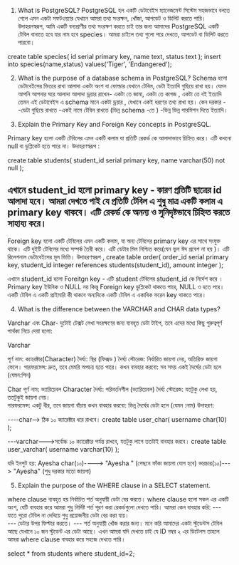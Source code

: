 1. What is PostgreSQL?
PostgreSQL হল একটি ডেটাবেইস ম্যানেজমেন্ট সিস্টেম সহজভাবে বলতে গেলে এমন একটা সফটওয়্যার যেখানে আমরা তথ্য সংরক্ষন, খোঁজা, আপডেট ও ডিলিট করতে পারি। উদাহরনস্বরূপ, আমি একটি বন্যপ্রাণীর তথ্য সংরক্ষণ করতে চাই তার জন্য আমাদের PostgreSQL একটি টেবিল বানাতে হবে যার নাম হবে species। আমরা চাইলে তথ্য গুলো পরে দেখতে, আপডেট বা ডিলিট করতে পারবো। 

create table species(
    id serial primary key,
    name text,
    status text
);
insert into species(name,status) values('Tiger', 'Endangered');

2. What is the purpose of a database schema in PostgreSQL?
Schema হলো ডেটাবেইসের ভিতরে রাখা আলাদা একটা অংশ বা ফোল্ডার যেখানে টেবিল, ডেটা ইত্যাদি গুছিয়ে রাখা হয়। যেমন আপনি  আপনার  ঘরে  আলাদা আলাদা ড্রয়ার  রাখেন- একটা তে জামা, একটা তে কাগজ , একটা তে বই ইত্যাদি তেমন এই ডেটাবেইস এ schema মানে একটা ড্রয়ার , যেখানে একই ধরণের তথ্য রাখা হয়। 
কেন দরকার -
-ডেটা গুছিয়ে রাখতে 
-একই নামে টেবিল রাখতে (ভিন্ন schema -তে )
-ভিন্ন ভিন্ন পারমিশন দিতে ইত্যাদি। 

3. Explain the Primary Key and Foreign Key concepts in PostgreSQL.

Primary  key  হলো একটি টেবিলের এমন একটি কলাম যা প্রতিটি রেকর্ড কে আলাদাভাবে চিহ্নিত করে। এটি কখনো null বা ডুপ্লিকেট হতে পারে না।  উদাহরণস্বরূপ : 

create table students(
    student_id serial primary key,
    name varchar(50) not null
);

এখানে student_id হলো primary key - কারণ প্রতিটি ছাত্রের id আলাদা হবে। 
আমরা দেখতে পাই যে প্রতিটি টেবিল এ শুধু মাত্র একটি কলাম এ primary key থাকবে। এটি রেকর্ড কে অনন্য ও সুনিদৃষ্টভাবে চিহ্নিত করতে সাহায্য করে। 
---------
Foreign key হলো একটি টেবিলের এমন একটি কলাম, যা অন্য টেবিলের primary key এর সাথে সংযুক্ত থাকে।  এটি দুইটি টেবিলের মধ্যে সম্পর্ক তৈরী  করে।  এটি ডেটার মিল নিশ্চিত করে(যেন ভুল ঈদ প্রবেশ না হয় )। এটি রিলেশনাল ডেটাবেইসের মূল ভিত্তি। উদাহরণস্বরূপ , 
create table order(
    order_id serial primary key,
    student_id integer references students(student_id),
    amount integer
);

এখানে student_id হলো Foreitgn key - এটি student টেবিলের student_id কে নির্দেশ করে । 
Primary key ইউনিক ও NULL নয় কিন্তু Foreign key ডুপ্লিকেট থাকতে পারে, NULL ও হতে পরে। একটি টেবিল এ একটি প্রাইমারি কী থাকবে অন্যদিকে একটি টেবিল এ একাধিক ফরেন key থাকতে পারে। 

4. What is the difference between the VARCHAR and CHAR data types?

Varchar এবং Char- দুটোই টেক্সট লেখা সংরক্ষণের জন্য ব্যবহৃত ডেটা টাইপ, তবে এদের মধ্যে কিছু গুরুত্বপূর্ণ পার্থক্য নিচে দেয়া হলো:

Varchar 

পূর্ণ নাম: ক্যারেক্টার(Character) 
দৈর্ঘ্য: স্থির (ফিক্সড ) দৈর্ঘ্য
স্টোরেজ: নির্ধারিত জায়গা নেয়, অতিরিক্ত জায়গা ফেলে। 
পারফরমেন্স: দ্রুত, তবে মেমরি অপচয় হতে পারে। 
কখন বাবহার করবো: সব সময় একই দৈর্ঘের ডেটা হলে (যেমন:পিন)

Char
পূর্ণ নাম: ভ্যারিয়েবল Character 
দৈর্ঘ্য: পরিবর্তনশীল (ভ্যারিয়েবল) দৈর্ঘ্য 
স্টোরেজ: যতটুকু লেখা হয়, ততটুকুই জায়গা নেয়।  
পারফরমেন্স: একটু ধীর, তবে জায়গা বাঁচায় 
কখন বাবহার করবো: ভিন্ন দৈর্ঘের ডেটা হলে (যেমন :নাম)
উদাহরণ: 

----char--> ঠিক ১০ ক্যারেক্টার ধরে রাখবে। 
create table user_char(
    username char(10)
);

---varchar--->সর্বোচ্চ ১০ ক্যারেক্টার পর্যন্ত রাখবে, যতটুকু লাগে ততটাই বাবহার করবে। 
create table user_varchar(
    username varchar(10)
);

যদি ইনপুট হয়: Ayesha 
char(১০)----> "Ayesha " (পেছনে ফাঁকা জায়গা যোগ হবে)
ভারচার(১০)--->  "Ayesha" (শুধু দরকার মতো জায়গা)

5. Explain the purpose of the WHERE clause in a SELECT statement.

where clause ব্যবহৃত হয় নির্বাচিত শর্ত অনুযায়ী ডেটা বের করতে। 
where clause হলো সকল এর একটি অংশ, যেটি বাবহার করে আমরা শুধু নির্দিষ্ট শর্ত পূরণ করা রেকর্ডগুলো দেখতে পারি। আমরা কেন বাবহার করি:
--- যাতে পুরো টেবিল না দেখিয়ে শুধু প্রয়োজনীয় ডেটা বের করা যায়।  
--- ডেটার উপর ফিল্টার করতে। 
--- শর্ত অনুযায়ী খোঁজ করার জন্য। 
মনে করি আমাদের একটা স্টুডেন্টস টেবিল আছে যেখানে ১০ জন স্টুডেন্ট এর ডেটা আছে।  এখন আমরা যদি দেখতে চাই যে ID নম্বর ২ এর ডিটেলস তাহলে আমরা where clause বাবহার করে সহজে দেখতে পারি। 

select * from students where student_id=2;

